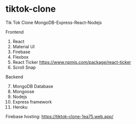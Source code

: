 # tiktok-clone
Tik Tok Clone MongoDB-Express-React-Nodejs

Frontend
1) React
2) Material UI
3) Firebase
4) Flexbox
5) React Ticker
   https://www.npmjs.com/package/react-ticker
6) Scroll Snap

Backend

7) MongoDB Database
8) Mongoose
9) Nodejs
10) Express framework
11) Heroku

Firebase hosting:
https://tiktok-clone-1ea75.web.app/
